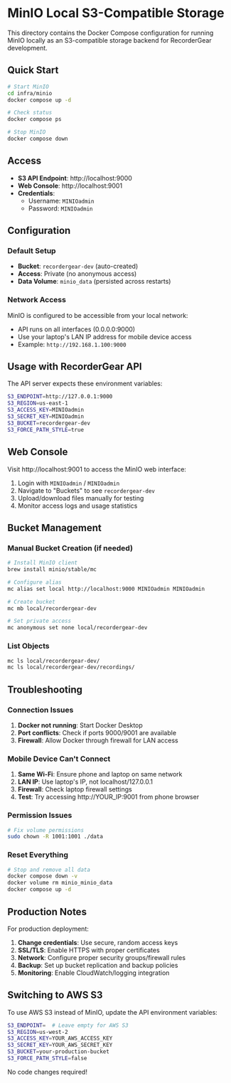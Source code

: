 # MinIO Local S3-Compatible Storage

This directory contains the Docker Compose configuration for running MinIO locally as an S3-compatible storage backend for RecorderGear development.

## Quick Start

```bash
# Start MinIO
cd infra/minio
docker compose up -d

# Check status
docker compose ps

# Stop MinIO
docker compose down
```

## Access

- **S3 API Endpoint**: http://localhost:9000
- **Web Console**: http://localhost:9001
- **Credentials**: 
  - Username: `MINIOadmin`
  - Password: `MINIOadmin`

## Configuration

### Default Setup
- **Bucket**: `recordergear-dev` (auto-created)
- **Access**: Private (no anonymous access)
- **Data Volume**: `minio_data` (persisted across restarts)

### Network Access
MinIO is configured to be accessible from your local network:
- API runs on all interfaces (0.0.0.0:9000)
- Use your laptop's LAN IP address for mobile device access
- Example: `http://192.168.1.100:9000`

## Usage with RecorderGear API

The API server expects these environment variables:
```bash
S3_ENDPOINT=http://127.0.0.1:9000
S3_REGION=us-east-1
S3_ACCESS_KEY=MINIOadmin
S3_SECRET_KEY=MINIOadmin
S3_BUCKET=recordergear-dev
S3_FORCE_PATH_STYLE=true
```

## Web Console

Visit http://localhost:9001 to access the MinIO web interface:

1. Login with `MINIOadmin` / `MINIOadmin`
2. Navigate to "Buckets" to see `recordergear-dev`
3. Upload/download files manually for testing
4. Monitor access logs and usage statistics

## Bucket Management

### Manual Bucket Creation (if needed)
```bash
# Install MinIO client
brew install minio/stable/mc

# Configure alias
mc alias set local http://localhost:9000 MINIOadmin MINIOadmin

# Create bucket
mc mb local/recordergear-dev

# Set private access
mc anonymous set none local/recordergear-dev
```

### List Objects
```bash
mc ls local/recordergear-dev/
mc ls local/recordergear-dev/recordings/
```

## Troubleshooting

### Connection Issues
1. **Docker not running**: Start Docker Desktop
2. **Port conflicts**: Check if ports 9000/9001 are available
3. **Firewall**: Allow Docker through firewall for LAN access

### Mobile Device Can't Connect
1. **Same Wi-Fi**: Ensure phone and laptop on same network
2. **LAN IP**: Use laptop's IP, not localhost/127.0.0.1
3. **Firewall**: Check laptop firewall settings
4. **Test**: Try accessing http://YOUR_IP:9001 from phone browser

### Permission Issues
```bash
# Fix volume permissions
sudo chown -R 1001:1001 ./data
```

### Reset Everything
```bash
# Stop and remove all data
docker compose down -v
docker volume rm minio_minio_data
docker compose up -d
```

## Production Notes

For production deployment:
1. **Change credentials**: Use secure, random access keys
2. **SSL/TLS**: Enable HTTPS with proper certificates
3. **Network**: Configure proper security groups/firewall rules
4. **Backup**: Set up bucket replication and backup policies
5. **Monitoring**: Enable CloudWatch/logging integration

## Switching to AWS S3

To use AWS S3 instead of MinIO, update the API environment variables:
```bash
S3_ENDPOINT=  # Leave empty for AWS S3
S3_REGION=us-west-2
S3_ACCESS_KEY=YOUR_AWS_ACCESS_KEY
S3_SECRET_KEY=YOUR_AWS_SECRET_KEY
S3_BUCKET=your-production-bucket
S3_FORCE_PATH_STYLE=false
```

No code changes required!